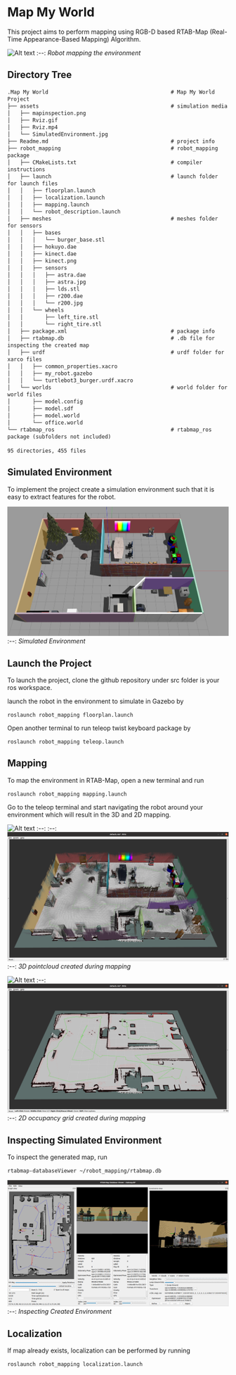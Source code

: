 # Map My World

This project aims to perform mapping using RGB-D based RTAB-Map (Real-Time Appearance-Based Mapping) Algorithm.

![Alt text](assets/depthcloud.gif)
:--:
*Robot mapping the environment*

## Directory Tree 

```
.Map My World                                       # Map My World  Project
├── assets                                          # simulation media
│   ├── mapinspection.png
│   ├── Rviz.gif
│   ├── Rviz.mp4
│   └── SimulatedEnvironment.jpg
├── Readme.md                                       # project info
├── robot_mapping                                   # robot_mapping package
│   ├── CMakeLists.txt                              # compiler instructions
│   ├── launch                                      # launch folder for launch files
│   │   ├── floorplan.launch
│   │   ├── localization.launch
│   │   ├── mapping.launch
│   │   └── robot_description.launch
│   ├── meshes                                      # meshes folder for sensors
│   │   ├── bases
│   │   │   └── burger_base.stl
│   │   ├── hokuyo.dae
│   │   ├── kinect.dae
│   │   ├── kinect.png
│   │   ├── sensors
│   │   │   ├── astra.dae
│   │   │   ├── astra.jpg
│   │   │   ├── lds.stl
│   │   │   ├── r200.dae
│   │   │   └── r200.jpg
│   │   └── wheels
│   │       ├── left_tire.stl
│   │       └── right_tire.stl
│   ├── package.xml                                 # package info
│   ├── rtabmap.db                                  # .db file for inspecting the created map
│   ├── urdf                                        # urdf folder for xarco files
│   │   ├── common_properties.xacro
│   │   ├── my_robot.gazebo
│   │   └── turtlebot3_burger.urdf.xacro
│   └── worlds                                      # world folder for world files
│       ├── model.config
│       ├── model.sdf
│       ├── model.world
│       └── office.world
└── rtabmap_ros                                     # rtabmap_ros package (subfolders not included)

95 directories, 455 files
```

## Simulated Environment

To implement the project create a simulation environment such that it is easy to extract features for the robot.

![Alt text](assets/SimulatedEnvironment.jpg)
:--:
*Simulated Environment*

## Launch the Project

To launch the project, clone the github repository under src folder is your ros workspace.

launch the robot in the environment to simulate in Gazebo by
```
roslaunch robot_mapping floorplan.launch
```
Open another terminal to run teleop twist keyboard package by 
```
roslaunch robot_mapping teleop.launch
```
## Mapping

To map the environment in RTAB-Map, open a new terminal and run
```
roslaunch robot_mapping mapping.launch
```
Go to the teleop terminal and start navigating the robot around your environment which will result in the 3D and 2D mapping.

![Alt text](assets/pointcloud.gif)
:--:
:--:
![Alt text](assets/3dpcl.png)
:--:
*3D pointcloud created during mapping*

![Alt text](assets/gridmapping.gif)
:--:
![Alt text](assets/occupancyGrid.png)
:--:
*2D occupancy grid created during mapping*


## Inspecting Simulated Environment

To inspect the generated map, run
```
rtabmap-databaseViewer ~/robot_mapping/rtabmap.db
```

![Alt text](assets/postprocessing.png)
:--:
*Inspecting Created Environment*

## Localization

If map already exists, localization can be performed by running 
```
roslaunch robot_mapping localization.launch
```

